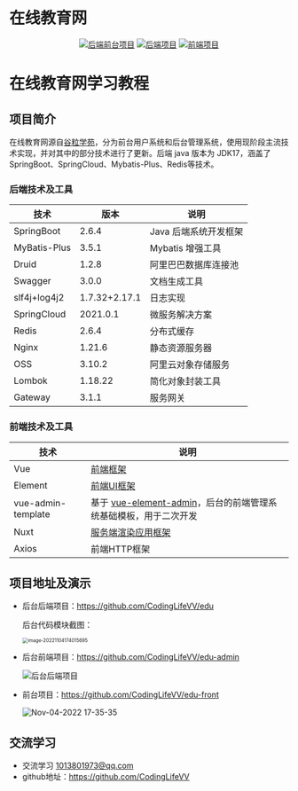 # 在线教育网
<p style="text-align:center;">
    <a href="https://github.com/CodingLifeVV/edu-admin/tree/master"><img src="https://img.shields.io/badge/%E5%90%8E%E7%AB%AF%E5%89%8D%E5%8F%B0%E9%A1%B9%E7%9B%AE-edu--admin-blue" alt="后端前台项目"></a>
    <a href="https://github.com/CodingLifeVV/edu"><img src="https://img.shields.io/badge/%E5%90%8E%E7%AB%AF%E9%A1%B9%E7%9B%AE-edu-orange" alt="后端项目"></a>
    <a href="https://github.com/CodingLifeVV/edu-front"><img src="https://img.shields.io/badge/%E5%89%8D%E7%AB%AF%E9%A1%B9%E7%9B%AE-edu--front-brightgreen" alt="前端项目"></a>
</p>

# 在线教育网学习教程


## 项目简介

在线教育网源自[谷粒学苑](https://www.bilibili.com/video/BV1dQ4y1A75e/?spm_id_from=333.999.0.0&vd_source=abf2b3c27024a82e5c3803d588ff8453)，分为前台用户系统和后台管理系统，使用现阶段主流技术实现，并对其中的部分技术进行了更新。后端 java 版本为 JDK17，涵盖了 SpringBoot、SpringCloud、Mybatis-Plus、Redis等技术。

### 后端技术及工具

| 技术         | 版本          | 说明                  |
| ------------ | ------------- | --------------------- |
| SpringBoot   | 2.6.4         | Java 后端系统开发框架 |
| MyBatis-Plus | 3.5.1         | Mybatis 增强工具      |
| Druid        | 1.2.8         | 阿里巴巴数据库连接池  |
| Swagger      | 3.0.0         | 文档生成工具          |
| slf4j+log4j2 | 1.7.32+2.17.1 | 日志实现              |
| SpringCloud  | 2021.0.1      | 微服务解决方案        |
| Redis        | 2.6.4         | 分布式缓存            |
| Nginx        | 1.21.6        | 静态资源服务器        |
| OSS          | 3.10.2        | 阿里云对象存储服务    |
| Lombok       | 1.18.22       | 简化对象封装工具      |
| Gateway      | 3.1.1         | 服务网关              |

### 前端技术及工具

| 技术               | 说明                                                         |
| ------------------ | ------------------------------------------------------------ |
| Vue                | [前端框架]( 	https://vuejs.org/)                          |
| Element            | [前端UI框架](https://element.eleme.io)                       |
| vue-admin-template | 基于 [vue-element-admin](https://panjiachen.github.io/vue-element-admin-site/zh/)，后台的前端管理系统基础模板，用于二次开发 |
| Nuxt               | [服务端渲染应用框架](https://www.nuxtjs.cn/guide)            |
| Axios              | 前端HTTP框架                                                 |

## 项目地址及演示

- 后台后端项目：<a href="https://github.com/CodingLifeVV/edu" target="_blank">https://github.com/CodingLifeVV/edu</a>

  后台代码模块截图：

  <img src="https://eduimage1.oss-cn-beijing.aliyuncs.com/img/image-20221104174015695.png" alt="image-20221104174015695" style="zoom:60%;" />

- 后台前端项目：<a href="https://github.com/CodingLifeVV/edu-admin" target="_blank">https://github.com/CodingLifeVV/edu-admin</a>

  ![后台后端项目](https://eduimage1.oss-cn-beijing.aliyuncs.com/img/Nov-04-2022%2017-27-55.gif)

- 前台项目：<a href="https://github.com/CodingLifeVV/edu-front" target="_blank">https://github.com/CodingLifeVV/edu-front</a>

  ![Nov-04-2022 17-35-35](https://eduimage1.oss-cn-beijing.aliyuncs.com/img/Nov-04-2022%2017-35-35.gif)

## 交流学习

- 交流学习 1013801973@qq.com
- github地址：https://github.com/CodingLifeVV
